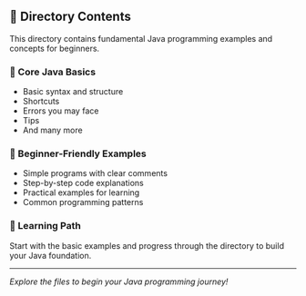 
## 📁 Directory Contents

This directory contains fundamental Java programming examples and concepts for beginners.

### 🔹 Core Java Basics
- Basic syntax and structure
- Shortcuts
- Errors you may face
- Tips
- And many more

### 🔹 Beginner-Friendly Examples
- Simple programs with clear comments
- Step-by-step code explanations
- Practical examples for learning
- Common programming patterns

### 🎯 Learning Path
Start with the basic examples and progress through the directory to build your Java foundation.

---

*Explore the files to begin your Java programming journey!*

